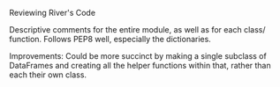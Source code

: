 Reviewing River's Code

Descriptive comments for the entire module, as well as for each class/ function.
Follows PEP8 well, especially the dictionaries.

Improvements: Could be more succinct by making a single subclass of DataFrames and creating all the helper functions within that, rather than each their own class.
